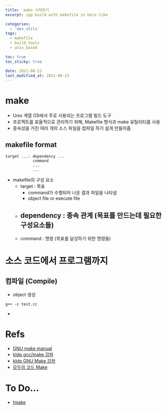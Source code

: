 ```yaml
---
title:  make 시작하기
excerpt: cpp build with makefile in Unix-like

categories:
  - 'dev_utils'
tags:
  - makefile
  - build_tools
  - unix_based

toc: true
toc_sticky: true

date: 2021-08-22
last_modified_at: 2021-08-23
---
```


# make

* Unix 계열 OS에서 주로 사용되는 프로그램 빌드 도구
* 프로젝트를 효율적으로 관리하기 위해, Makefile 형식과 make 유틸리티를 사용
* 종속성을 가진 여러 개의 소스 파일을 컴파일 하기 쉽게 만들어줌

## makefile format

```
target ...: dependency ...
            command
            ...
            ...
```

* makefile의 구성 요소
  + target : 목표
    - command가 수행되어 나온 결과 파일을 나타냄
    - object file or execute file
  + dependency : 종속 관계 (목표를 만드는데 필요한 구성요소들)
    - 
  + command : 명령 (목표를 달성하기 위한 명령들)



# 소스 코드에서 프로그램까지

## 컴파일 (Compile)

* object 생성

```
g++ -c test.cc
```

* 





# Refs

* [GNU make manual](http://www.gnu.org/software/make/manual/make.html)
* [kldp gcc/make 강좌](http://wiki.kldp.org/KoreanDoc/html/gcc_and_make/gcc_and_make-3.html)
* [kldp GNU Make 강좌](http://wiki.kldp.org/KoreanDoc/html/GNU-Make/GNU-Make.html#toc7)
* [모두의 코드 Make](https://modoocode.com/311)

# To Do...

* [tmake](https://www.joinc.co.kr/w/Site/C/Documents/Used_Tmake)